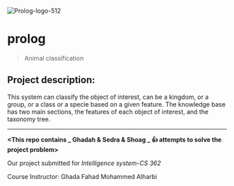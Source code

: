 ![Prolog-logo-512](https://user-images.githubusercontent.com/70041510/176086646-42f86286-eb02-4b61-a71a-18d2142a45bb.png)

# prolog

> Animal classification

## Project description:
This system can classify the object of interest, can be a kingdom, or a group, or a class or a specie based on a given feature.
The knowledge base has two main sections, the features of each object of interest, and the taxonomy tree.

---------------------------------------------------------------------------------------------------------

**<This repo contains  _ Ghadah & Sedra  & Shoag _ :+1:  attempts to solve the project problem>**

Our project submitted for _Intelligence system-CS 362_

Course Instructor: Ghada Fahad Mohammed Alharbi





